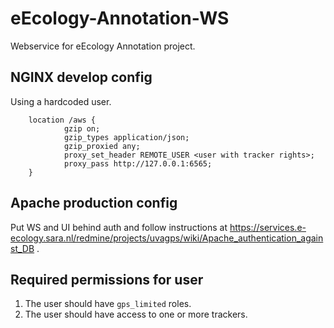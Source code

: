 eEcology-Annotation-WS
======================

Webservice for eEcology Annotation project.

NGINX develop config
--------------------

Using a hardcoded user.

        location /aws {
                gzip on;
                gzip_types application/json;
                gzip_proxied any;
                proxy_set_header REMOTE_USER <user with tracker rights>;
                proxy_pass http://127.0.0.1:6565;
        }

Apache production config
------------------------

Put WS and UI behind auth and follow instructions at https://services.e-ecology.sara.nl/redmine/projects/uvagps/wiki/Apache_authentication_against_DB .

Required permissions for user
-----------------------------

1. The user should have `gps_limited` roles.
2. The user should have access to one or more trackers.

